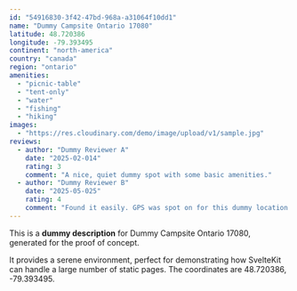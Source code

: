 ```yaml
---
id: "54916830-3f42-47bd-968a-a31064f10dd1"
name: "Dummy Campsite Ontario 17080"
latitude: 48.720386
longitude: -79.393495
continent: "north-america"
country: "canada"
region: "ontario"
amenities:
  - "picnic-table"
  - "tent-only"
  - "water"
  - "fishing"
  - "hiking"
images:
  - "https://res.cloudinary.com/demo/image/upload/v1/sample.jpg"
reviews:
  - author: "Dummy Reviewer A"
    date: "2025-02-014"
    rating: 3
    comment: "A nice, quiet dummy spot with some basic amenities."
  - author: "Dummy Reviewer B"
    date: "2025-05-025"
    rating: 4
    comment: "Found it easily. GPS was spot on for this dummy location."
---
```


This is a **dummy description** for Dummy Campsite Ontario 17080, generated for the proof of concept.

It provides a serene environment, perfect for demonstrating how SvelteKit can handle a large number of static pages. The coordinates are 48.720386, -79.393495.
